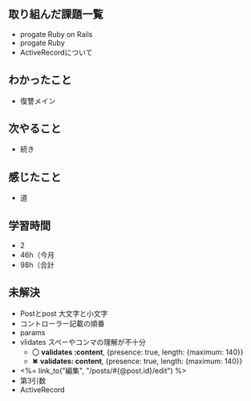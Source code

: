 ## 取り組んだ課題一覧
- progate Ruby on Rails
- progate Ruby
- ActiveRecordについて
## わかったこと
- 復讐メイン
## 次やること
- 続き
## 感じたこと
- 道
## 学習時間
- 2
- 46h（今月
- 98h（合計

## 未解決
- Postとpost 大文字と小文字
- コントローラー記載の順番
- params
- vlidates スペーやコンマの理解が不十分
  - 〇 **validates :content**, {presence: true, length: {maximum: 140}}
  - ✖ **validates: content**, {presence: true, length: {maximum: 140}}
- <%= link_to("編集", "/posts/#{@post.id}/edit") %>
- 第3引数
- ActiveRecord

